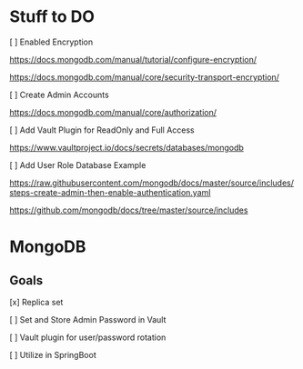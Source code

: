 # Stuff to DO

[ ] Enabled Encryption

https://docs.mongodb.com/manual/tutorial/configure-encryption/

https://docs.mongodb.com/manual/core/security-transport-encryption/

[ ] Create Admin Accounts

https://docs.mongodb.com/manual/core/authorization/

[ ] Add Vault Plugin for ReadOnly and Full Access

https://www.vaultproject.io/docs/secrets/databases/mongodb

[ ] Add User Role Database Example

https://raw.githubusercontent.com/mongodb/docs/master/source/includes/steps-create-admin-then-enable-authentication.yaml

https://github.com/mongodb/docs/tree/master/source/includes

# MongoDB

## Goals

[x] Replica set

[ ] Set and Store Admin Password in Vault

[ ] Vault plugin for user/password rotation

[ ] Utilize in SpringBoot
